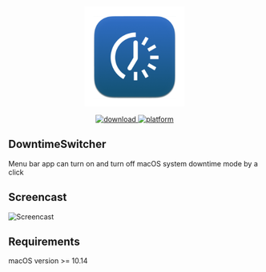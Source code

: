 <p align="center">
	<img width="200" height="200" margin-right="100%" src="/DowntimeSwitcher/Assets.xcassets/AppIcon.appiconset/256.png">
</p>

<p align="center">
	<a href="https://github.com/kozemirov/DowntimeSwitcher/releases/latest">
 		<img src="https://img.shields.io/badge/download-latest-brightgreen.svg" alt="download">
	</a>
	<a href="https://img.shields.io/badge/platform-macOS-lightgrey.svg">
 		<img src="https://img.shields.io/badge/platform-macOS-lightgrey.svg" alt="platform">
	</a>
</p>

## DowntimeSwitcher
Menu bar app can turn on and turn off macOS system downtime mode by a click

## Screencast
![Screencast](https://github.com/user-attachments/assets/7066da02-d608-4c66-b998-bdb1e8e5c5c9)

## Requirements
macOS version >= 10.14
